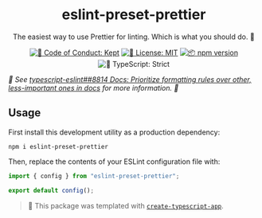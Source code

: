 <h1 align="center">eslint-preset-prettier</h1>

<p align="center">The easiest way to use Prettier for linting. Which is what you should do. 🧹</p>

<p align="center">
	<a href="https://github.com/JoshuaKGoldberg/eslint-preset-prettier/blob/main/.github/CODE_OF_CONDUCT.md" target="_blank"><img alt="🤝 Code of Conduct: Kept" src="https://img.shields.io/badge/%F0%9F%A4%9D_code_of_conduct-kept-21bb42" /></a>
	<a href="https://github.com/JoshuaKGoldberg/eslint-preset-prettier/blob/main/LICENSE.md" target="_blank"><img alt="📝 License: MIT" src="https://img.shields.io/badge/%F0%9F%93%9D_license-MIT-21bb42.svg"></a>
	<a href="http://npmjs.com/package/eslint-preset-prettier"><img alt="📦 npm version" src="https://img.shields.io/npm/v/eslint-preset-prettier?color=21bb42&label=%F0%9F%93%A6%20npm" /></a>
	<img alt="💪 TypeScript: Strict" src="https://img.shields.io/badge/%F0%9F%92%AA_typescript-strict-21bb42.svg" />
</p>

<em align="center">
	🧹 See <a href="https://github.com/typescript-eslint/typescript-eslint/issues/8814">typescript-eslint##8814 Docs: Prioritize formatting rules over other, less-important ones in docs</a> for more information. 🧹
</em>

## Usage

First install this development utility as a production dependency:

```shell
npm i eslint-preset-prettier
```

Then, replace the contents of your ESLint configuration file with:

```ts
import { config } from "eslint-preset-prettier";

export default config();
```

<!-- You can remove this notice if you don't want it 🙂 no worries! -->

> 💙 This package was templated with [`create-typescript-app`](https://github.com/JoshuaKGoldberg/create-typescript-app).
